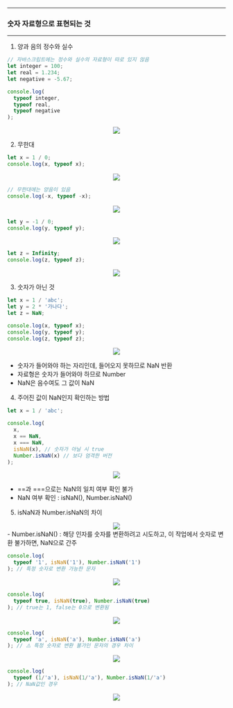 -----
### 숫자 자료형으로 표현되는 것
----
1. 양과 음의 정수와 실수
```js
// 자바스크립트에는 정수와 실수의 자료형이 따로 있지 않음
let integer = 100;
let real = 1.234;
let negative = -5.67;

console.log(
  typeof integer,
  typeof real,
  typeof negative
);
```
<div align="center">
<img src="https://github.com/sooyounghan/Web/assets/34672301/b6b8a5cc-aa15-4b23-8cfa-1f23e1cf03f6">
</div>

2. 무한대
```js
let x = 1 / 0;
console.log(x, typeof x);
```
<div align="center">
<img src="https://github.com/sooyounghan/Web/assets/34672301/816cb24e-7544-4bb3-8846-fbda866d64ba">
</div>

```js
// 무한대에는 양음이 있음
console.log(-x, typeof -x);
```
<div align="center">
<img src="https://github.com/sooyounghan/Web/assets/34672301/3f97efd7-f843-49a5-b612-e0e797e86e8b">
</div>

```js
let y = -1 / 0;
console.log(y, typeof y);
```
<div align="center">
<img src="https://github.com/sooyounghan/Web/assets/34672301/29850839-7ff3-487b-8f7d-c1ac03adefad">
</div>

```js
let z = Infinity;
console.log(z, typeof z);
```
<div align="center">
<img src="https://github.com/sooyounghan/Web/assets/34672301/6e590ea7-74ba-41ce-8ac6-c5a4162e4c22">
</div>

3. 숫자가 아닌 것
```js
let x = 1 / 'abc';
let y = 2 * '가나다';
let z = NaN;

console.log(x, typeof x);
console.log(y, typeof y);
console.log(z, typeof z);
```
<div align="center">
<img src="https://github.com/sooyounghan/Web/assets/34672301/4292e294-b8a9-47e5-b7c5-01960cb05936">
</div>

  - 숫자가 들어와야 하는 자리인데, 들어오지 못하므로 NaN 반환
  - 자료형은 숫자가 들어와야 하므로 Number
  - NaN은 음수여도 그 값이 NaN

4. 주어진 값이 NaN인지 확인하는 방법
```js
let x = 1 / 'abc';

console.log(
  x,
  x == NaN,
  x === NaN,
  isNaN(x), // 숫자가 아닐 시 true
  Number.isNaN(x) // 보다 엄격한 버전
);
```
<div align="center">
<img src="https://github.com/sooyounghan/Web/assets/34672301/583ed291-6a3c-423a-baf5-b11faba513b6">
</div>

  - ==과 ===으로는 NaN의 일치 여부 확인 불가
  - NaN 여부 확인 : isNaN(), Number.isNaN()
     
5. isNaN과 Number.isNaN의 차이
<div align="center">
<img src="https://github.com/sooyounghan/Web/assets/34672301/1ddea934-07ca-4e92-8868-4a125e9e783a">
</div>
  - Number.isNaN() : 해당 인자를 숫자를 변환하려고 시도하고, 이 작업에서 숫자로 변환 불가하면, NaN으로 간주

```js
console.log(
  typeof '1', isNaN('1'), Number.isNaN('1')
); // 특정 숫자로 변환 가능한 문자
```
<div align="center">
<img src="https://github.com/sooyounghan/Web/assets/34672301/f3c269ad-af1a-49aa-bb8f-391bb240c527">
</div>

```js
console.log(
  typeof true, isNaN(true), Number.isNaN(true)
); // true는 1, false는 0으로 변환됨
```
<div align="center">
<img src="https://github.com/sooyounghan/Web/assets/34672301/e9251b1f-1480-4cf7-997b-83ba7b070328">
</div>

```js
console.log(
  typeof 'a', isNaN('a'), Number.isNaN('a')
); // ⚠️ 특정 숫자로 변환 불가인 문자의 경우 차이
```
<div align="center">
<img src="https://github.com/sooyounghan/Web/assets/34672301/e414dc6d-3dcf-4caa-967b-aee70e051a98">
</div>

```js
console.log(
  typeof (1/'a'), isNaN(1/'a'), Number.isNaN(1/'a')
); // NaN값인 경우
```
<div align="center">
<img src="https://github.com/sooyounghan/Web/assets/34672301/6aa28a5f-4950-4914-8a43-0d4c89a47666">
</div>


